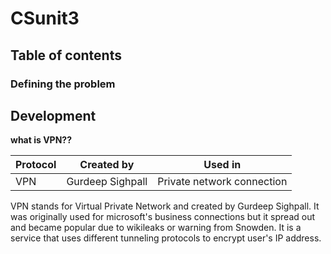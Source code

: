 # CSunit3

Table of contents
------
### Defining the problem

Development
------
**what is VPN??**

|Protocol|Created by      |Used in      |
|-|------------- |----------- |
|VPN| Gurdeep Sighpall| Private network connection|

VPN stands for Virtual Private Network and created by Gurdeep Sighpall. It was originally used for microsoft's business connections but it spread out and became popular due to wikileaks or warning from Snowden. It is a service that uses different tunneling protocols to encrypt user's IP address.
